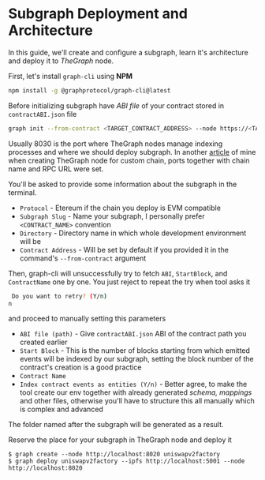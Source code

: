 # Subgraph Deployment and Architecture
In this guide, we'll create and configure a subgraph, learn it's architecture and deploy it to *TheGraph* node.

First, let's install `graph-cli` using **NPM**
```bash
npm install -g @graphprotocol/graph-cli@latest
```

Before initializing subgraph have *ABI file* of your contract stored in `contractABI.json` file
```bash
graph init --from-contract <TARGET_CONTRACT_ADDRESS> --node https://<TARGET_HOST_DOMAIN>:8030 --network <NETWROK_NAME>
```
Usually 8030 is the port where TheGraph nodes manage indexing processes and where we should deploy subgraph. In another [article]([https://github.com/puls369ar/thegraph-articles/blob/main/subgraph-deployment-and-architecture.md](https://github.com/puls369ar/thegraph-articles/blob/main/graph-node-creation.md)) of mine when creating TheGraph node for custom chain, ports together with chain name and RPC URL were set.

You'll be asked to provide some information about the subgraph in the terminal.
* `Protocol` - Etereum if the chain you deploy is EVM compatible
* `Subgraph Slug` - Name your subgraph, I personally prefer `<CONTRACT_NAME>` convention
* `Directory` - Directory name in which whole development environment will be
* `Contract Address` - Will be set by default if you provided it in the command's `--from-contract` argument

Then, graph-cli will unsuccessfully try to fetch `ABI`, `StartBlock`, and `ContractName` one by one. You just reject to repeat the try when tool asks it
```bash
 Do you want to retry? (Y/n)
n
```

and proceed to manually setting this parameters
* `ABI file (path)` - Give `contractABI.json` ABI of the contract path you created earlier
* `Start Block` - This is the number of blocks starting from which emitted events will be indexed by our subgraph, setting the block number of the                    contract's creation is a good practice
* `Contract Name`
* `Index contract events as entities (Y/n)` - Better agree, to make the tool create our env together with already generated *schema, mappings* and                                                other files, otherwise you'll have to structure this all manually which is complex and advanced

The folder named after the subgraph will be generated as a result.

Reserve the place for your subgraph in TheGraph node and deploy it
```
$ graph create --node http://localhost:8020 uniswapv2factory
$ graph deploy uniswapv2factory --ipfs http://localhost:5001 --node http://localhost:8020
```


